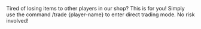 Tired of losing items to other players in our shop? This is for you! Simply use the command /trade {player-name} to enter direct trading mode. No risk involved!